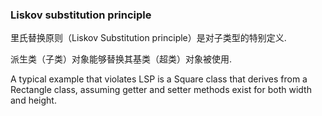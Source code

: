 ### Liskov substitution principle

里氏替换原则（Liskov Substitution principle）是对子类型的特别定义.

派生类（子类）对象能够替换其基类（超类）对象被使用.

A typical example that violates LSP is a Square class that derives from a Rectangle class, assuming getter and setter methods exist for both width and height. 